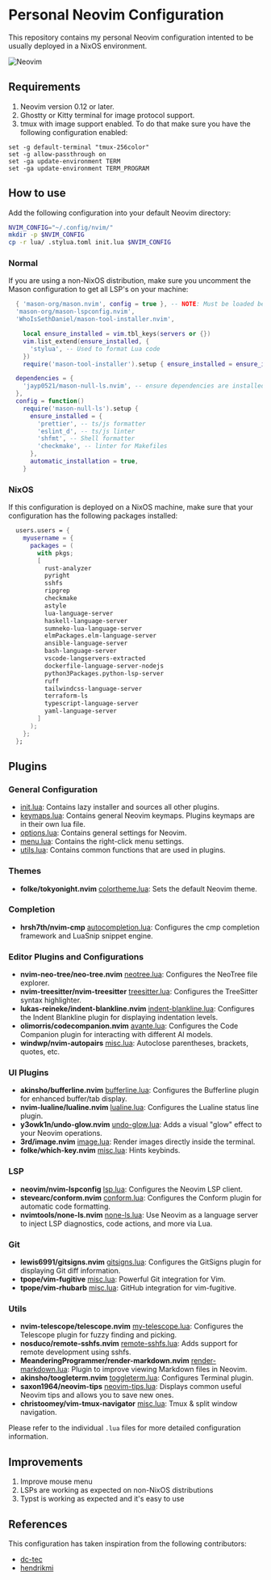 # Personal Neovim Configuration

This repository contains my personal Neovim configuration intented to be usually deployed in a NixOS environment.

![Neovim](https://drive.usercontent.google.com/download?id=1hpo7051qy3cDHnQPI-4V28TpBi8qiyVg)

## Requirements

1. Neovim version 0.12 or later.
2. Ghostty or Kitty terminal for image protocol support.
3. tmux with image support enabled. To do that make sure you have the following configuration enabled:
```tmux
set -g default-terminal "tmux-256color"
set -g allow-passthrough on
set -ga update-environment TERM
set -ga update-environment TERM_PROGRAM
```

## How to use

Add the following configuration into your default Neovim directory:

```bash
NVIM_CONFIG="~/.config/nvim/"
mkdir -p $NVIM_CONFIG
cp -r lua/ .stylua.toml init.lua $NVIM_CONFIG 
```

### Normal

If you are using a non-NixOS distribution, make sure you uncomment the Mason configuration to get all LSP's on your machine:

```lua ./lua/plugins/lsp.lua
  { 'mason-org/mason.nvim', config = true }, -- NOTE: Must be loaded before dependants
  'mason-org/mason-lspconfig.nvim',
  'WhoIsSethDaniel/mason-tool-installer.nvim',
```

```lua ./lua/plugins/lsp.lua
    local ensure_installed = vim.tbl_keys(servers or {})
    vim.list_extend(ensure_installed, {
      'stylua', -- Used to format Lua code
    })
    require('mason-tool-installer').setup { ensure_installed = ensure_installed }
```

``` lua ./lua/plugins/none-ls.lua
  dependencies = {
    'jayp0521/mason-null-ls.nvim', -- ensure dependencies are installed
  },
  config = function()
    require('mason-null-ls').setup {
      ensure_installed = {
        'prettier', -- ts/js formatter
        'eslint_d', -- ts/js linter
        'shfmt', -- Shell formatter
        'checkmake', -- linter for Makefiles
      },
      automatic_installation = true,
    }
```

### NixOS

If this configuration is deployed on a NixOS machine, make sure that your configuration has the following packages installed:

```nix
  users.users = {
    myusername = {
      packages = (
        with pkgs;
        [
          rust-analyzer
          pyright
          sshfs
          ripgrep
          checkmake
          astyle
          lua-language-server
          haskell-language-server
          sumneko-lua-language-server
          elmPackages.elm-language-server
          ansible-language-server
          bash-language-server
          vscode-langservers-extracted
          dockerfile-language-server-nodejs
          python3Packages.python-lsp-server
          ruff
          tailwindcss-language-server
          terraform-ls
          typescript-language-server
          yaml-language-server
        ]
      );
    };
  };
```

## Plugins

### General Configuration

- [init.lua](./init.lua): Contains lazy installer and sources all other plugins.
- [keymaps.lua](./lua/core/keymaps.lua): Contains general Neovim keymaps. Plugins keymaps are in their own lua file.
- [options.lua](./lua/core/options.lua): Contains general settings for Neovim.
- [menu.lua](./lua/core/menu.lua): Contains the right-click menu settings.
- [utils.lua](./lua/core/utils.lua): Contains common functions that are used in plugins.

### Themes

- **folke/tokyonight.nvim** [colortheme.lua](./lua/plugins/colortheme.lua): Sets the default Neovim theme.

### Completion

- **hrsh7th/nvim-cmp** [autocompletion.lua](./lua/plugins/autocompletion.lua): Configures the cmp completion framework and LuaSnip snippet engine.

### Editor Plugins and Configurations

- **nvim-neo-tree/neo-tree.nvim** [neotree.lua](./lua/plugins/neotree.lua): Configures the NeoTree file explorer.
- **nvim-treesitter/nvim-treesitter** [treesitter.lua](./lua/plugins/treesitter.lua): Configures the TreeSitter syntax highlighter.
- **lukas-reineke/indent-blankline.nvim** [indent-blankline.lua](./lua/plugins/indent-blankline.lua): Configures the Indent Blankline plugin for displaying indentation levels.
- **olimorris/codecompanion.nvim** [avante.lua](./lua/plugins/olimorris/codecompanion.lua): Configures the Code Companion plugin for interacting with different AI models.
- **windwp/nvim-autopairs** [misc.lua](./lua/plugins/misc.lua): Autoclose parentheses, brackets, quotes, etc. 

### UI Plugins

- **akinsho/bufferline.nvim** [bufferline.lua](./lua/plugins/bufferline.lua): Configures the Bufferline plugin for enhanced buffer/tab display.
- **nvim-lualine/lualine.nvim** [lualine.lua](./lua/plugins/lualine.lua): Configures the Lualine status line plugin.
- **y3owk1n/undo-glow.nvim** [undo-glow.lua](./lua/plugins/undo-glow.lua): Adds a visual "glow" effect to your Neovim operations.
- **3rd/image.nvim** [image.lua](./lua/plugins/image.lua): Render images directly inside the terminal.
- **folke/which-key.nvim** [misc.lua](./lua/plugins/misc.lua): Hints keybinds.

### LSP

- **neovim/nvim-lspconfig** [lsp.lua](./lua/plugins/lsp.lua): Configures the Neovim LSP client.
- **stevearc/conform.nvim** [conform.lua](./lua/plugins/conform.lua): Configures the Conform plugin for automatic code formatting.
- **nvimtools/none-ls.nvim** [none-ls.lua](./lua/plugins/none-ls.lua): Use Neovim as a language server to inject LSP diagnostics, code actions, and more via Lua. 

### Git

- **lewis6991/gitsigns.nvim** [gitsigns.lua](./lua/plugins/gitsigns.lua): Configures the GitSigns plugin for displaying Git diff information.
- **tpope/vim-fugitive** [misc.lua](./lua/plugins/misc.lua): Powerful Git integration for Vim.
- **tpope/vim-rhubarb** [misc.lua](./lua/plugins/misc.lua): GitHub integration for vim-fugitive.

### Utils

- **nvim-telescope/telescope.nvim** [my-telescope.lua](./lua/plugins/my-telescope.lua): Configures the Telescope plugin for fuzzy finding and picking.
- **nosduco/remote-sshfs.nvim** [remote-sshfs.lua](./lua/plugins/remote-sshfs.lua): Adds support for remote development using sshfs.
- **MeanderingProgrammer/render-markdown.nvim** [render-markdown.lua](./lua/plugins/render-markdown.lua): Plugin to improve viewing Markdown files in Neovim.
- **akinsho/toogleterm.nvim** [toggleterm.lua](./lua/plugins/toggleterm.lua): Configures Terminal plugin.
- **saxon1964/neovim-tips** [neovim-tips.lua](./lua/plugins/neovim-tips.lua): Displays common useful Neovim tips and allows you to save new ones.
- **christoomey/vim-tmux-navigator** [misc.lua](./lua/plugins/misc.lua): Tmux & split window navigation.

Please refer to the individual `.lua` files for more detailed configuration information.

## Improvements

1. Improve mouse menu
2. LSPs are working as expected on non-NixOS distributions
3. Typst is working as expected and it's easy to use

## References

This configuration has taken inspiration from the following contributors:

- [dc-tec](https://github.com/dc-tec/nixvim)
- [hendrikmi](https://github.com/hendrikmi/neovim-kickstart-config)
